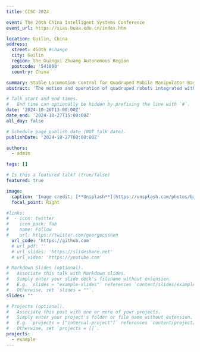 ```yaml
---
title: CISC 2024

event: The 20th China Intelligent Systems Conference
event_url: https://sias.buaa.edu.cn/index.htm

location: Guilin, China
address:
  street: 450th #change
  city: Guilin
  region: the Guangxi Zhuang Autonomous Region
  postcode: '541000'
  country: China

summary: Stable Locomotion Control for Quadruped Mobile Manipulator Based on Adaptive Estimation of Load Mass.
abstract: 'The motion and operation of quadruped robots integrated with a manipulator are significant challenges in the field of legged robotics. In this paper, a stable locomotion control method for the quadruped mobile manipulator based on adaptive estimation of load mass is proposed. Firstly, the motion in the joint space is mapped to the end of the manipulator to obtain the motion state of the load, and the load mass is estimated based on the torso dynamics properties. Then, the force required to maintain the motion of the load and manipulator is obtained based on the manipulator dynamics model. Finally, by extending the torso dynamics model, this generalized force is used as a feed-forward compensation term in the upper controller planning to obtain the leg joint torques that satisfy both the torso motion demand and the force required by the manipulator. The feasibility and validity of the proposed method are verified based on the simulation software of Webots. Simulation results show that the robot can estimate the quality of the load and overcome the effects caused by the load to keep itself stable, which can improve the operating performance of the quadruped mobile manipulator.'

# Talk start and end times.
#   End time can optionally be hidden by prefixing the line with `#`.
date: '2024-10-26T13:00:00Z'
date_end: '2024-10-27T15:00:00Z'
all_day: false

# Schedule page publish date (NOT talk date).
publishDate: '2024-10-27T00:00:00Z'

authors:
  - admin

tags: []

# Is this a featured talk? (true/false)
featured: true

image:
  caption: 'Image credit: [**Unsplash**](https://unsplash.com/photos/bzdhc5b3Bxs)'
  focal_point: Right

#links:
#  - icon: twitter
#    icon_pack: fab
#    name: Follow
#    url: https://twitter.com/georgecushen
  url_code: 'https://github.com'
  # url_pdf: ''
  # url_slides: 'https://slideshare.net'
  # url_video: 'https://youtube.com'

# Markdown Slides (optional).
#   Associate this talk with Markdown slides.
#   Simply enter your slide deck's filename without extension.
#   E.g. `slides = "example-slides"` references `content/slides/example-slides.md`.
#   Otherwise, set `slides = ""`.
slides: ""

# Projects (optional).
#   Associate this post with one or more of your projects.
#   Simply enter your project's folder or file name without extension.
#   E.g. `projects = ["internal-project"]` references `content/project/deep-learning/index.md`.
#   Otherwise, set `projects = []`.
projects:
  - example
---
```


<!-- 添加幻灯片 -->
<!-- {{% callout note %}}
Click on the **Slides** button above to view the built-in slides feature.
{{% /callout %}}

Slides can be added in a few ways:

- **Create** slides using Hugo Blox Builder's [_Slides_](https://docs.hugoblox.com/reference/content-types/) feature and link using `slides` parameter in the front matter of the talk file
- **Upload** an existing slide deck to `static/` and link using `url_slides` parameter in the front matter of the talk file
- **Embed** your slides (e.g. Google Slides) or presentation video on this page using [shortcodes](https://docs.hugoblox.com/reference/markdown/).

Further event details, including [page elements](https://docs.hugoblox.com/reference/markdown/) such as image galleries, can be added to the body of this page. -->
